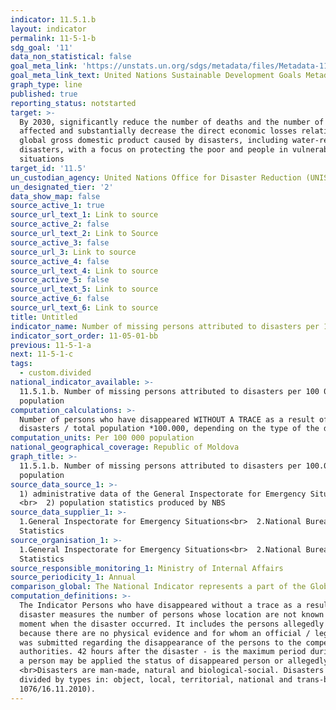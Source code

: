 ```yaml
---
indicator: 11.5.1.b
layout: indicator
permalink: 11-5-1-b
sdg_goal: '11'
data_non_statistical: false
goal_meta_link: 'https://unstats.un.org/sdgs/metadata/files/Metadata-11-05-01.pdf'
goal_meta_link_text: United Nations Sustainable Development Goals Metadata (PDF 224 KB)
graph_type: line
published: true
reporting_status: notstarted
target: >-
  By 2030, significantly reduce the number of deaths and the number of people
  affected and substantially decrease the direct economic losses relative to
  global gross domestic product caused by disasters, including water-related
  disasters, with a focus on protecting the poor and people in vulnerable
  situations
target_id: '11.5'
un_custodian_agency: United Nations Office for Disaster Reduction (UNISDR)
un_designated_tier: '2'
data_show_map: false
source_active_1: true
source_url_text_1: Link to source
source_active_2: false
source_url_text_2: Link to Source
source_active_3: false
source_url_3: Link to source
source_active_4: false
source_url_text_4: Link to source
source_active_5: false
source_url_text_5: Link to source
source_active_6: false
source_url_text_6: Link to source
title: Untitled
indicator_name: Number of missing persons attributed to disasters per 100 000 population
indicator_sort_order: 11-05-01-bb
previous: 11-5-1-a
next: 11-5-1-c
tags:
  - custom.divided
national_indicator_available: >-
  11.5.1.b. Number of missing persons attributed to disasters per 100 000
  population
computation_calculations: >-
  Number of persons who have disappeared WITHOUT A TRACE as a result of
  disasters / total population *100.000, depending on the type of the disaster.
computation_units: Per 100 000 population
national_geographical_coverage: Republic of Moldova
graph_title: >-
  11.5.1.b. Number of missing persons attributed to disasters per 100.000
  population
source_data_source_1: >-
  1) administrative data of the General Inspectorate for Emergency Situations
  <br>  2) population statistics produced by NBS
source_data_supplier_1: >-
  1.General Inspectorate for Emergency Situations<br>  2.National Bureau of
  Statistics
source_organisation_1: >-
  1.General Inspectorate for Emergency Situations<br>  2.National Bureau of
  Statistics
source_responsible_monitoring_1: Ministry of Internal Affairs
source_periodicity_1: Annual
comparison_global: The National Indicator represents a part of the Global Indicator
computation_definitions: >-
  The Indicator Persons who have disappeared without a trace as a result of
  disaster measures the number of persons whose location are not known at the
  moment when the disaster occurred. It includes the persons allegedly dead,
  because there are no physical evidence and for whom an official / legal report
  was submitted regarding the disappearance of the persons to the competent
  authorities. 42 hours after the disaster - is the maximum period during which
  a person may be applied the status of disappeared person or allegedly dead.
  <br>Disasters are man-made, natural and biological-social. Disasters are
  divided by types in: object, local, territorial, national and trans-border (GD
  1076/16.11.2010).
---
```

